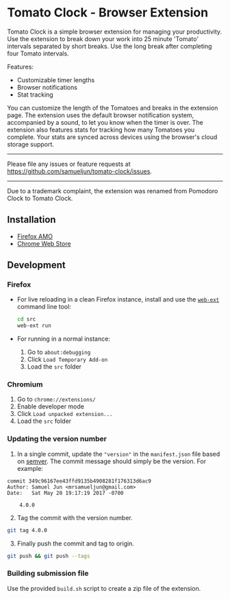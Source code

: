 # Tomato Clock - Browser Extension

Tomato Clock is a simple browser extension for managing your productivity. Use the extension to break down your work into 25 minute 'Tomato' intervals separated by short breaks. Use the long break after completing four Tomato intervals.

Features:

- Customizable timer lengths
- Browser notifications
- Stat tracking

You can customize the length of the Tomatoes and breaks in the extension page. The extension uses the default browser notification system, accompanied by a sound, to let you know when the timer is over. The extension also features stats for tracking how many Tomatoes you complete. Your stats are synced across devices using the browser's cloud storage support.

---

Please file any issues or feature requests at https://github.com/samueljun/tomato-clock/issues.

---

Due to a trademark complaint, the extension was renamed from Pomodoro Clock to Tomato Clock.

## Installation

- [Firefox AMO](https://addons.mozilla.org/en-US/firefox/addon/tomato-clock/)
- [Chrome Web Store](https://chrome.google.com/webstore/detail/tomato-clock/enemipdanmallpjakiehedcgjmibjihj)

## Development

### Firefox

- For live reloading in a clean Firefox instance, install and use the [`web-ext`](https://www.npmjs.com/package/web-ext) command line tool:

  ```sh
  cd src
  web-ext run
  ```

- For running in a normal instance:

  1. Go to `about:debugging`
  2. Click `Load Temporary Add-on`
  3. Load the `src` folder

### Chromium

1. Go to `chrome://extensions/`
2. Enable developer mode
3. Click `Load unpacked extension...`
4. Load the `src` folder

### Updating the version number

1. In a single commit, update the `"version"` in the `manifest.json` file based on [semver](http://semver.org/). The commit message should simply be the version. For example:

```
commit 349c96167ee43ffd9135b4908281f176313d6ac9
Author: Samuel Jun <mrsamueljun@gmail.com>
Date:   Sat May 20 19:17:19 2017 -0700

    4.0.0
```

2. Tag the commit with the version number.

```sh
git tag 4.0.0
```

3. Finally push the commit and tag to origin.

```sh
git push && git push --tags
```

### Building submission file

Use the provided `build.sh` script to create a zip file of the extension.
